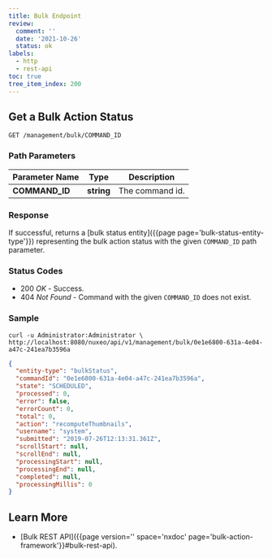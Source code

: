 ```yaml
---
title: Bulk Endpoint
review:
  comment: ''
  date: '2021-10-26'
  status: ok
labels:
  - http
  - rest-api
toc: true
tree_item_index: 200
---
```


## Get a Bulk Action Status

```
GET /management/bulk/COMMAND_ID
```

### Path Parameters

| Parameter Name | Type       | Description     |
| -------------- | ---------- | --------------- |
| **COMMAND_ID** | **string** | The command id. |

### Response

If successful, returns a [bulk status entity]({{page page='bulk-status-entity-type'}}) representing the bulk action status with the given `COMMAND_ID` path parameter.

### Status Codes

- 200 *OK* - Success.
- 404 *Not Found* - Command with the given `COMMAND_ID` does not exist.

### Sample

```curl
curl -u Administrator:Administrator \
http://localhost:8080/nuxeo/api/v1/management/bulk/0e1e6800-631a-4e04-a47c-241ea7b3596a
```

```json
{
  "entity-type": "bulkStatus",
  "commandId": "0e1e6800-631a-4e04-a47c-241ea7b3596a",
  "state": "SCHEDULED",
  "processed": 0,
  "error": false,
  "errorCount": 0,
  "total": 0,
  "action": "recomputeThumbnails",
  "username": "system",
  "submitted": "2019-07-26T12:13:31.361Z",
  "scrollStart": null,
  "scrollEnd": null,
  "processingStart": null,
  "processingEnd": null,
  "completed": null,
  "processingMillis": 0
}
```

## Learn More

- [Bulk REST API]({{page version='' space='nxdoc' page='bulk-action-framework'}}#bulk-rest-api).
